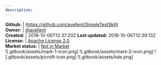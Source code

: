 ```yaml
---
description: 
---
```





**Github:** | (https://github.com/avellent/SimpleTestSkill)  
**Owner:** | [@avellent](https://github.com/avellent)  
**Created:** | 2018-10-06T12:37:20Z  **Last updated:** 2018-10-06T12:39:13Z  
**License:** | [Apache License 2.0](https://api.github.com/licenses/apache-2.0)  
**Market status:** | [Not in Market](https://market.mycroft.ai/skill/)  
 ![.gitbook/assets/mark-1-icon.png]  ![.gitbook/assets/mark-2-icon.png]  ![.gitbook/assets/picroft-icon.png]  ![.gitbook/assets/kde.png]  
